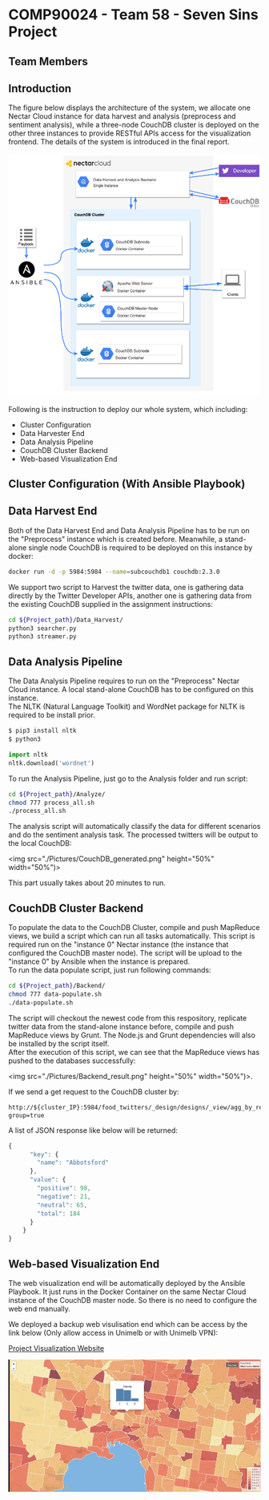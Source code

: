 
# COMP90024 - Team 58 - Seven Sins Project  

## Team Members




## Introduction 

The figure below displays the architecture of the system, we allocate one Nectar Cloud instance for data harvest and analysis (preprocess and sentiment analysis), while a three-node CouchDB cluster is deployed on the other three instances to provide RESTful APIs access for the visualization frontend. The details of the system is introduced in the final report. 

![System Architecture](./Pictures/Structure_final.png)  

Following is the instruction to deploy our whole system, which including:  

- Cluster Configuration  
- Data Harvester End  
- Data Analysis Pipeline  
- CouchDB Cluster Backend  
- Web-based Visualization End  
  


## Cluster Configuration (With Ansible Playbook)   



## Data Harvest End  
Both of the Data Harvest End and Data Analysis Pipeline has to be run on the "Preprocess" instance which is created before. Meanwhile, a stand-alone single node CouchDB is required to be deployed on this instance by docker:  

``` bash
docker run -d -p 5984:5984 --name=subcouchdb1 couchdb:2.3.0
```
We support two script to Harvest the twitter data, one is gathering data directly by the Twitter Developer APIs, another one is gathering data from the existing CouchDB supplied in the assignment instructions:  

``` bash
cd ${Project_path}/Data_Harvest/
python3 searcher.py
python3 streamer.py

```

## Data Analysis Pipeline  
The Data Analysis Pipeline requires to run on the "Preprocess" Nectar Cloud instance. A local stand-alone CouchDB has to be configured on this instance.   
The NLTK (Natural Language Toolkit) and WordNet package for NLTK is required to be install prior.  

``` bash
$ pip3 install nltk  
$ python3  
``` 
``` python
import nltk
nltk.download('wordnet')
```

To run the Analysis Pipeline, just go to the Analysis folder and run script:

``` bash  
cd ${Project_path}/Analyze/  
chmod 777 process_all.sh  
./process_all.sh  
```  
The analysis script will automatically classify the data for different scenarios and do the sentiment analysis task. The processed twitters will be output to the local CouchDB:  

<img src="./Pictures/CouchDB_generated.png" height="50%" width="50%")>


This part usually takes about 20 minutes to run.

## CouchDB Cluster Backend  
To populate the data to the CouchDB Cluster, compile and push MapReduce views, we build a script which can run all tasks automatically. This script is required run on the "instance 0" Nectar instance (the instance that configured the CouchDB master node). The script will be upload to the "instance 0" by Ansible when the instance is prepared.  
To run the data populate script, just run following commands:  

``` bash  
cd ${Project_path}/Backend/  
chmod 777 data-populate.sh  
./data-populate.sh  
```  

The script will checkout the newest code from this respository, replicate twitter data from the stand-alone instance before, compile and push MapReduce views by Grunt. The Node.js and Grunt dependencies will also be installed by the script itself.  
After the execution of this script, we can see that the MapReduce views has pushed to the databases successfully:

<img src="./Pictures/Backend_result.png" height="50%" width="50%")>. 

If we send a get request to the CouchDB cluster by:

```
http://${cluster_IP}:5984/food_twitters/_design/designs/_view/agg_by_region?group=true
```
A list of JSON response like below will be returned:  

``` javascript
{  
      "key": {  
        "name": "Abbotsford"  
      },  
      "value": {  
        "positive": 98,  
        "negative": 21,  
        "neutral": 65,  
        "total": 184 
      }  
    }  
}  
```


## Web-based Visualization End  
The web visualization end will be automatically deployed by the Ansible Playbook. It just runs in the Docker Container on the same Nectar Cloud instance of the CouchDB master node. So there is no need to configure the web end manually. 

We deployed a backup web visulisation end which can be access by the link below (Only allow access in Unimelb or with Unimelb VPN): 

[Project Visualization Website](http://115.146.92.183/homepage.html)  


![Website](./Pictures/Website.png)



